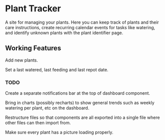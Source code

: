 # Plant Tracker

A site for managing your plants. Here you can keep track of plants and their care instructions, create recurring calendar events for tasks like watering, and identify unknown plants with the plant identifier page.

## Working Features

Add new plants.

Set a last watered, last feeding and last repot date.

### TODO

Create a separate notifications bar at the top of dashboard component.

Bring in charts (possibly recharts) to show general trends such as weekly
watering per plant, etc on the dashboard.

Restructure files so that components are all exported into a single file where
other files can then import from.

Make sure every plant has a picture loading properly.
